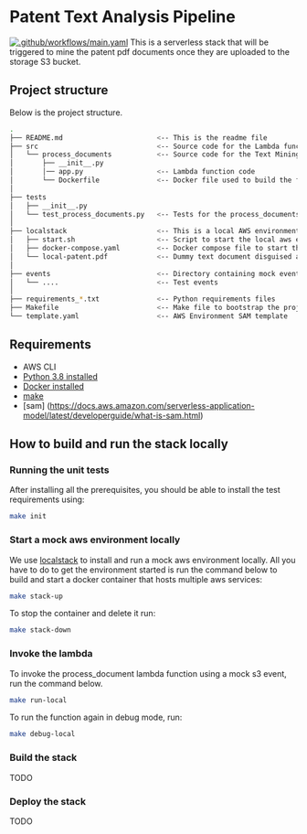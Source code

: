 # Patent Text Analysis Pipeline
[![.github/workflows/main.yaml](https://github.com/patent-analysis/ta/actions/workflows/main.yaml/badge.svg)](https://github.com/patent-analysis/ta/actions/workflows/main.yaml)
This is a serverless stack that will be triggered to mine the patent pdf documents once they are uploaded to the storage S3 bucket.


## Project structure
Below is the project structure.
```bash
.
├── README.md                       <-- This is the readme file
├── src                             <-- Source code for the Lambda functions
│   └── process_documents           <-- Source code for the Text Mining Lambda function
│       ├── __init__.py
│       │── app.py                  <-- Lambda function code
│       └── Dockerfile              <-- Docker file used to build the function.
│
├── tests
│   ├── __init__.py
│   └── test_process_documents.py   <-- Tests for the process_documents  function.
│
├── localstack                      <-- This is a local AWS environment that can be started locally.
│   ├── start.sh                    <-- Script to start the local aws environment.
│   ├── docker-compose.yaml         <-- Docker compose file to start the build and run the docker environment.
│   └── local-patent.pdf            <-- Dummy text document disguised as pdf for testing.
│
├── events                          <-- Directory containing mock events to use for testing.
│   └── ....                        <-- Test events
│
├── requirements_*.txt              <-- Python requirements files
├── Makefile                        <-- Make file to bootstrap the project scripts           
└── template.yaml                   <-- AWS Environment SAM template
```


## Requirements
* AWS CLI
* [Python 3.8 installed](https://www.python.org/downloads/)
* [Docker installed](https://www.docker.com/community-edition)
* [make](https://www.docker.com/community-edition)
* [sam] (https://docs.aws.amazon.com/serverless-application-model/latest/developerguide/what-is-sam.html)

## How to build and run the stack locally

### Running the unit tests
After installing all the prerequisites, you should be able to install the test requirements using:

```bash
make init
```

### Start a mock aws environment locally
We use [localstack](https://github.com/localstack/localstack) to install and run a mock aws environment locally. All you have to do to get the environment started is run the command below to build and start a docker container that hosts multiple aws services:

```bash
make stack-up
```
To stop the container and delete it run:

```bash
make stack-down
```

### Invoke the lambda
To invoke the process_document lambda function using a mock s3 event, run the command below.

```bash
make run-local
```

To run the function again in debug mode, run:

```bash
make debug-local
```

### Build the stack
TODO

### Deploy the stack
TODO
